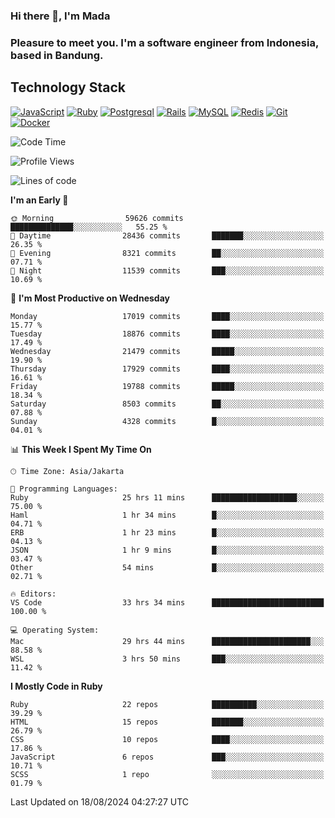 ### Hi there 👋, I'm Mada
### Pleasure to meet you. I'm a software engineer from Indonesia, based in Bandung.

## Technology Stack

[![JavaScript](https://img.shields.io/badge/-JavaScript-%23F7DF1C?style=flat-square&logo=javascript&logoColor=000000&labelColor=%23F7DF1C&color=%23FFCE5A)](https://www.javascript.com/)
[![Ruby](https://img.shields.io/badge/Ruby-CC342D?style=flat-square&logo=ruby&logoColor=white)](https://www.ruby-lang.org/en/)
[![Postgresql](https://img.shields.io/badge/PostgreSQL-316192?style=flat-square&logo=postgresql&logoColor=ffffff)](https://www.postgresql.org/)
[![Rails](https://img.shields.io/badge/Ruby_on_Rails-CC0000?style=flat-square&logo=ruby-on-rails&logoColor=white)](https://rubyonrails.org/)
[![MySQL](https://img.shields.io/badge/-MySQL-4479A1?style=flat-square&logo=MySQL&logoColor=ffffff)](https://www.mysql.com/)
[![Redis](https://img.shields.io/badge/-Redis-DC382D?style=flat-square&logo=Redis&logoColor=ffffff)](https://redis.io/)
[![Git](https://img.shields.io/badge/-Git-%23F05032?style=flat-square&logo=git&logoColor=%23ffffff)](https://git-scm.com/)
[![Docker](https://img.shields.io/badge/-Docker-2496ED?style=flat-square&logo=docker&logoColor=ffffff)](https://www.docker.com/)
<!--
**madaarya/madaarya** is a ✨ _special_ ✨ repository because its `README.md` (this file) appears on your GitHub profile.

Here are some ideas to get you started:

- 🔭 I’m currently working on ...
- 🌱 I’m currently learning ...
- 👯 I’m looking to collaborate on ...
- 🤔 I’m looking for help with ...
- 💬 Ask me about ...
- 📫 How to reach me: ...
- 😄 Pronouns: ...
- ⚡ Fun fact: ...
-->
<!--START_SECTION:waka-->
![Code Time](http://img.shields.io/badge/Code%20Time-6%2C359%20hrs%2013%20mins-blue)

![Profile Views](http://img.shields.io/badge/Profile%20Views-0-blue)

![Lines of code](https://img.shields.io/badge/From%20Hello%20World%20I%27ve%20Written-45.9%20million%20lines%20of%20code-blue)

**I'm an Early 🐤** 

```text
🌞 Morning                59626 commits       ██████████████░░░░░░░░░░░   55.25 % 
🌆 Daytime                28436 commits       ███████░░░░░░░░░░░░░░░░░░   26.35 % 
🌃 Evening                8321 commits        ██░░░░░░░░░░░░░░░░░░░░░░░   07.71 % 
🌙 Night                  11539 commits       ███░░░░░░░░░░░░░░░░░░░░░░   10.69 % 
```
📅 **I'm Most Productive on Wednesday** 

```text
Monday                   17019 commits       ████░░░░░░░░░░░░░░░░░░░░░   15.77 % 
Tuesday                  18876 commits       ████░░░░░░░░░░░░░░░░░░░░░   17.49 % 
Wednesday                21479 commits       █████░░░░░░░░░░░░░░░░░░░░   19.90 % 
Thursday                 17929 commits       ████░░░░░░░░░░░░░░░░░░░░░   16.61 % 
Friday                   19788 commits       █████░░░░░░░░░░░░░░░░░░░░   18.34 % 
Saturday                 8503 commits        ██░░░░░░░░░░░░░░░░░░░░░░░   07.88 % 
Sunday                   4328 commits        █░░░░░░░░░░░░░░░░░░░░░░░░   04.01 % 
```


📊 **This Week I Spent My Time On** 

```text
🕑︎ Time Zone: Asia/Jakarta

💬 Programming Languages: 
Ruby                     25 hrs 11 mins      ███████████████████░░░░░░   75.00 % 
Haml                     1 hr 34 mins        █░░░░░░░░░░░░░░░░░░░░░░░░   04.71 % 
ERB                      1 hr 23 mins        █░░░░░░░░░░░░░░░░░░░░░░░░   04.13 % 
JSON                     1 hr 9 mins         █░░░░░░░░░░░░░░░░░░░░░░░░   03.47 % 
Other                    54 mins             █░░░░░░░░░░░░░░░░░░░░░░░░   02.71 % 

🔥 Editors: 
VS Code                  33 hrs 34 mins      █████████████████████████   100.00 % 

💻 Operating System: 
Mac                      29 hrs 44 mins      ██████████████████████░░░   88.58 % 
WSL                      3 hrs 50 mins       ███░░░░░░░░░░░░░░░░░░░░░░   11.42 % 
```

**I Mostly Code in Ruby** 

```text
Ruby                     22 repos            ██████████░░░░░░░░░░░░░░░   39.29 % 
HTML                     15 repos            ███████░░░░░░░░░░░░░░░░░░   26.79 % 
CSS                      10 repos            ████░░░░░░░░░░░░░░░░░░░░░   17.86 % 
JavaScript               6 repos             ███░░░░░░░░░░░░░░░░░░░░░░   10.71 % 
SCSS                     1 repo              ░░░░░░░░░░░░░░░░░░░░░░░░░   01.79 % 
```




 Last Updated on 18/08/2024 04:27:27 UTC
<!--END_SECTION:waka-->
